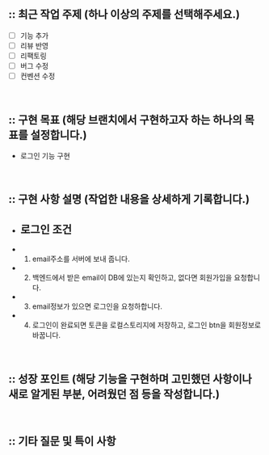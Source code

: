 ## :: 최근 작업 주제 (하나 이상의 주제를 선택해주세요.)

- [ ] 기능 추가
- [ ] 리뷰 반영
- [ ] 리팩토링
- [ ] 버그 수정
- [ ] 컨벤션 수정

<br />

## :: 구현 목표 (해당 브랜치에서 구현하고자 하는 하나의 목표를 설정합니다.)

- 로그인 기능 구현

<br />

## :: 구현 사항 설명 (작업한 내용을 상세하게 기록합니다.)

- ## 로그인 조건

- 1. email주소를 서버에 보내 줍니다.
- 2. 백엔드에서 받은 email이 DB에 있는지 확인하고, 없다면 회원가입을 요청합니다.
- 3. email정보가 있으면 로그인을 요청하합니다.
- 4. 로그인이 완료되면 토큰을 로컬스토리지에 저장하고, 로그인 btn을 회원정보로 바꿉니다.

<br />

## :: 성장 포인트 (해당 기능을 구현하며 고민했던 사항이나 새로 알게된 부분, 어려웠던 점 등을 작성합니다.)

<br />

## :: 기타 질문 및 특이 사항
